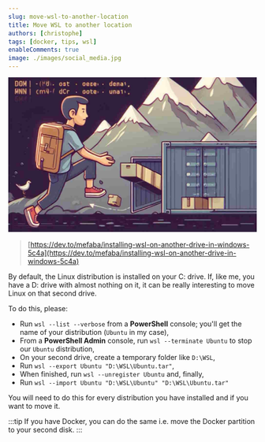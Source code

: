```yaml
---
slug: move-wsl-to-another-location
title: Move WSL to another location
authors: [christophe]
tags: [docker, tips, wsl]
enableComments: true
image: ./images/social_media.jpg
---
```

![Move WSL to another location](./images/header.jpg)

> [https://dev.to/mefaba/installing-wsl-on-another-drive-in-windows-5c4a](https://dev.to/mefaba/installing-wsl-on-another-drive-in-windows-5c4a)

By default, the Linux distribution is installed on your C: drive. If, like me, you have a D: drive with almost nothing on it, it can be really interesting to move Linux on that second drive.

<!-- truncate -->

To do this, please:

* Run `wsl --list --verbose` from a **PowerShell** console; you'll get the name of your distribution (`Ubuntu` in my case),
* From a **PowerShell Admin** console, run `wsl --terminate Ubuntu` to stop our `Ubuntu` distribution,
* On your second drive, create a temporary folder like `D:\WSL`,
* Run `wsl --export Ubuntu "D:\WSL\Ubuntu.tar"`,
* When finished, run `wsl --unregister Ubuntu` and, finally,
* Run `wsl --import Ubuntu "D:\WSL\Ubuntu" "D:\WSL\Ubuntu.tar"`

You will need to do this for every distribution you have installed and if you want to move it.

:::tip
If you have Docker, you can do the same i.e. move the Docker partition to your second disk.
:::
